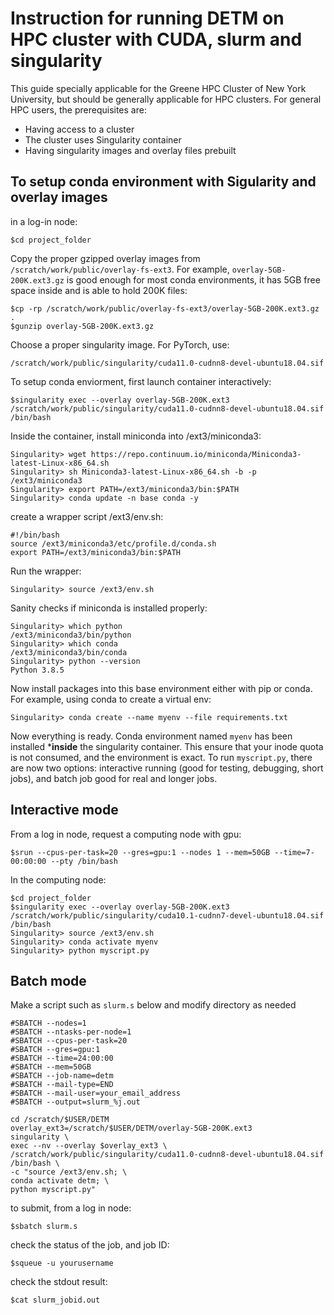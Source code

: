 # Instruction for running DETM on HPC cluster with CUDA, slurm and singularity
This guide specially applicable for the Greene HPC Cluster of New York University, but should be generally applicable for HPC clusters.
For general HPC users, the prerequisites are:
- Having access to a cluster 
- The cluster uses Singularity container 
- Having singularity images and overlay files prebuilt 

## To setup conda environment with Sigularity and overlay images
in a log-in node:
```
$cd project_folder
```

Copy the proper gzipped overlay images from `/scratch/work/public/overlay-fs-ext3`. For example, `overlay-5GB-200K.ext3.gz` is good enough for most conda environments, it has 5GB free space inside and is able to hold 200K files:
```
$cp -rp /scratch/work/public/overlay-fs-ext3/overlay-5GB-200K.ext3.gz .
$gunzip overlay-5GB-200K.ext3.gz
```
Choose a proper singularity image. For PyTorch, use:

`/scratch/work/public/singularity/cuda11.0-cudnn8-devel-ubuntu18.04.sif`

To setup conda enviorment, first launch container interactively: 

```
$singularity exec --overlay overlay-5GB-200K.ext3 /scratch/work/public/singularity/cuda11.0-cudnn8-devel-ubuntu18.04.sif /bin/bash
```
Inside the container, install miniconda into /ext3/miniconda3:
```
Singularity> wget https://repo.continuum.io/miniconda/Miniconda3-latest-Linux-x86_64.sh
Singularity> sh Miniconda3-latest-Linux-x86_64.sh -b -p /ext3/miniconda3
Singularity> export PATH=/ext3/miniconda3/bin:$PATH
Singularity> conda update -n base conda -y
```
create a wrapper script /ext3/env.sh: 
```
#!/bin/bash
source /ext3/miniconda3/etc/profile.d/conda.sh
export PATH=/ext3/miniconda3/bin:$PATH
```
Run the wrapper:
```
Singularity> source /ext3/env.sh
```
Sanity checks if miniconda is installed properly:
```
Singularity> which python
/ext3/miniconda3/bin/python
Singularity> which conda
/ext3/miniconda3/bin/conda
Singularity> python --version
Python 3.8.5
```

Now install packages into this base environment either with pip or conda.
For example, using conda to create a virtual env:
```
Singularity> conda create --name myenv --file requirements.txt 
```
Now everything is ready. Conda environment named `myenv` has been installed ***inside** the singularity container. This ensure that your inode quota is not consumed, and the environment is exact.
To run `myscript.py`, there are now two options: interactive running (good for testing, debugging, short jobs), and batch job good for real and longer jobs. 
## Interactive mode
From a log in node, request a computing node with gpu:
```
$srun --cpus-per-task=20 --gres=gpu:1 --nodes 1 --mem=50GB --time=7-00:00:00 --pty /bin/bash
```
In the computing node:
```
$cd project_folder
$singularity exec --overlay overlay-5GB-200K.ext3 /scratch/work/public/singularity/cuda10.1-cudnn7-devel-ubuntu18.04.sif /bin/bash
Singularity> source /ext3/env.sh
Singularity> conda activate myenv
Singularity> python myscript.py
```
## Batch mode
Make a script such as `slurm.s` below and modify directory as needed 
```
#SBATCH --nodes=1
#SBATCH --ntasks-per-node=1
#SBATCH --cpus-per-task=20
#SBATCH --gres=gpu:1
#SBATCH --time=24:00:00
#SBATCH --mem=50GB
#SBATCH --job-name=detm
#SBATCH --mail-type=END
#SBATCH --mail-user=your_email_address
#SBATCH --output=slurm_%j.out

cd /scratch/$USER/DETM
overlay_ext3=/scratch/$USER/DETM/overlay-5GB-200K.ext3
singularity \
exec --nv --overlay $overlay_ext3 \
/scratch/work/public/singularity/cuda11.0-cudnn8-devel-ubuntu18.04.sif /bin/bash \
-c "source /ext3/env.sh; \
conda activate detm; \
python myscript.py"
```
to submit, from a log in node:
```
$sbatch slurm.s
```
check the status of the job, and job ID:
```
$squeue -u yourusername
```
check the stdout result:
```
$cat slurm_jobid.out
```

